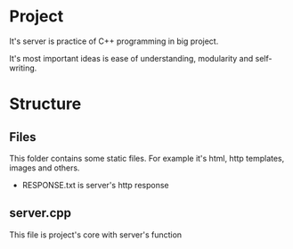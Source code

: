 # Project
It's server is practice of C++ programming in big project.

It's most important ideas is ease of understanding, modularity and self-writing.

# Structure
## Files
This folder contains some static files. For example it's html, http templates, images and others. 
* RESPONSE.txt is server's http response


## server.cpp
This file is project's core with server's function
